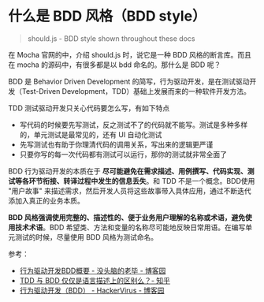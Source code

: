 # 什么是 BDD 风格（BDD style）
> should.js - BDD style shown throughout these docs

在 Mocha 官网的中，介绍 should.js 时，说它是一种 BDD 风格的断言库。而且在 mocha 的源码中，有很多都是以 bdd 命名的。那什么是 BDD 呢？

BDD 是 Behavior Driven Development 的简写，行为驱动开发，是在测试驱动开发（Test-Driven Development，TDD）基础上发展而来的一种软件开发方法。

TDD 测试驱动开发只关心代码要怎么写，有如下特点
- 写代码的时候要先写测试，反之测试不了的代码就不能写。测试是多种多样的，单元测试是最常见的，还有 UI 自动化测试
- 先写测试也有助于你理清代码的调用关系，写出来的逻辑更严谨
- 只要你写的每一次代码都有测试可以运行，那你的测试就非常全面了

BDD 行为驱动开发的本质在于 **尽可能避免在需求描述、用例撰写、代码实现、测试等各环节衔接、转译过程中发生的信息丢失**。和 TDD 不是一个概念。BDD使用 "用户故事" 来描述需求，然后开发人员将这些故事带入具体应用，通过不断迭代添加入真正的业务本质。

**BDD 风格强调使用完整的、描述性的、便于业务用户理解的名称或术语，避免使用技术术语**。BDD 希望类、方法和变量的名称尽可能地反映日常用语。在编写单元测试的时候，尽量使用 BDD 风格为测试命名。

参考：
- [行为驱动开发BDD概要 - 没头脑的老毕 - 博客园](https://www.cnblogs.com/Abbey/p/4999634.html)
- [TDD 与 BDD 仅仅是语言描述上的区别么？- 知乎](https://www.zhihu.com/question/20161970/answer/1341811526)
- [行为驱动开发（BDD） - HackerVirus - 博客园](https://www.cnblogs.com/Leo_wl/p/5300368.html)